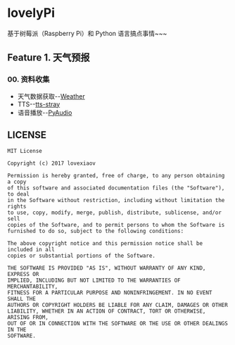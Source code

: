 # lovelyPi
基于树莓派（Raspberry Pi）和 Python 语言搞点事情~~~

## Feature 1. 天气预报

### 00. 资料收集
- 天气数据获取--[Weather](https://github.com/dev4love/Weather)
- TTS--[tts-stray](https://github.com/tweetyf/tts-stray)
- 语音播放--[PyAudio](http://people.csail.mit.edu/hubert/pyaudio/)


## LICENSE
    MIT License

    Copyright (c) 2017 lovexiaov
    
    Permission is hereby granted, free of charge, to any person obtaining a copy
    of this software and associated documentation files (the "Software"), to deal
    in the Software without restriction, including without limitation the rights
    to use, copy, modify, merge, publish, distribute, sublicense, and/or sell
    copies of the Software, and to permit persons to whom the Software is
    furnished to do so, subject to the following conditions:
    
    The above copyright notice and this permission notice shall be included in all
    copies or substantial portions of the Software.
    
    THE SOFTWARE IS PROVIDED "AS IS", WITHOUT WARRANTY OF ANY KIND, EXPRESS OR
    IMPLIED, INCLUDING BUT NOT LIMITED TO THE WARRANTIES OF MERCHANTABILITY,
    FITNESS FOR A PARTICULAR PURPOSE AND NONINFRINGEMENT. IN NO EVENT SHALL THE
    AUTHORS OR COPYRIGHT HOLDERS BE LIABLE FOR ANY CLAIM, DAMAGES OR OTHER
    LIABILITY, WHETHER IN AN ACTION OF CONTRACT, TORT OR OTHERWISE, ARISING FROM,
    OUT OF OR IN CONNECTION WITH THE SOFTWARE OR THE USE OR OTHER DEALINGS IN THE
    SOFTWARE.
